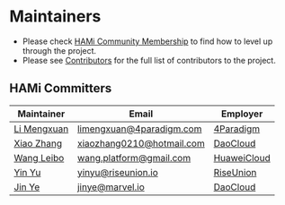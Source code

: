 # Maintainers

- Please check [HAMi Community Membership](https://github.com/Project-HAMi/community/blob/main/CONTRIBUTOR-LADDER.md) to find how to level up through the project.
- Please see [Contributors](./AUTHORS.md) for the full list of contributors to the project.

## HAMi Committers

| Maintainer                                        | Email | Employer |
|---------------------------------------------------|-----------|-----------|
| [Li Mengxuan](https://github.com/archlitchi)      | limengxuan@4paradigm.com | [4Paradigm](https://www.4paradigm.com/) |
| [Xiao Zhang](https://github.com/wawa0210)         | xiaozhang0210@hotmail.com | [DaoCloud](https://www.daocloud.io/) |
| [Wang Leibo](https://github.com/william-wang)     | wang.platform@gmail.com | [HuaweiCloud](https://www.huaweicloud.com/) |
| [Yin Yu](https://github.com/Nimbus318)     | yinyu@riseunion.io | [RiseUnion](http://theriseunion.com/) |
| [Jin Ye](https://github.com/jinye)     | jinye@marvel.io | [DaoCloud](https://www.daocloud.io/) |
